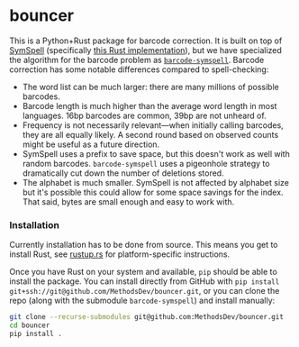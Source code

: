 # bouncer

This is a Python+Rust package for barcode correction. It is built on top of [SymSpell](https://github.com/wolfgarbe/SymSpell) (specifically [this Rust implementation](https://github.com/reneklacan/symspell)), but we have specialized the algorithm for the barcode problem as [`barcode-symspell`](https://github.com/MethodsDev/barcode-symspell). Barcode correction has some notable differences compared to spell-checking:

* The word list can be much larger: there are many millions of possible barcodes.
* Barcode length is much higher than the average word length in most languages. 16bp barcodes are common, 39bp are not unheard of.
* Frequency is not necessarily relevant&mdash;when initially calling barcodes, they are all equally likely. A second round based on observed counts might be useful as a future direction.
* SymSpell uses a prefix to save space, but this doesn't work as well with random barcodes. `barcode-symspell` uses a pigeonhole strategy to dramatically cut down the number of deletions stored.
* The alphabet is much smaller. SymSpell is not affected by alphabet size but it's possible this could allow for some space savings for the index. That said, bytes are small enough and easy to work with.

### Installation

Currently installation has to be done from source. This means you get to install Rust, see [rustup.rs](https://rustup.rs/) for platform-specific instructions.

Once you have Rust on your system and available, `pip` should be able to install the package. You can install directly from GitHub with `pip install git+ssh://git@github.com/MethodsDev/bouncer.git`, or you can clone the repo (along with the submodule `barcode-symspell`) and install manually: 

```sh
git clone --recurse-submodules git@github.com:MethodsDev/bouncer.git
cd bouncer
pip install .
```
